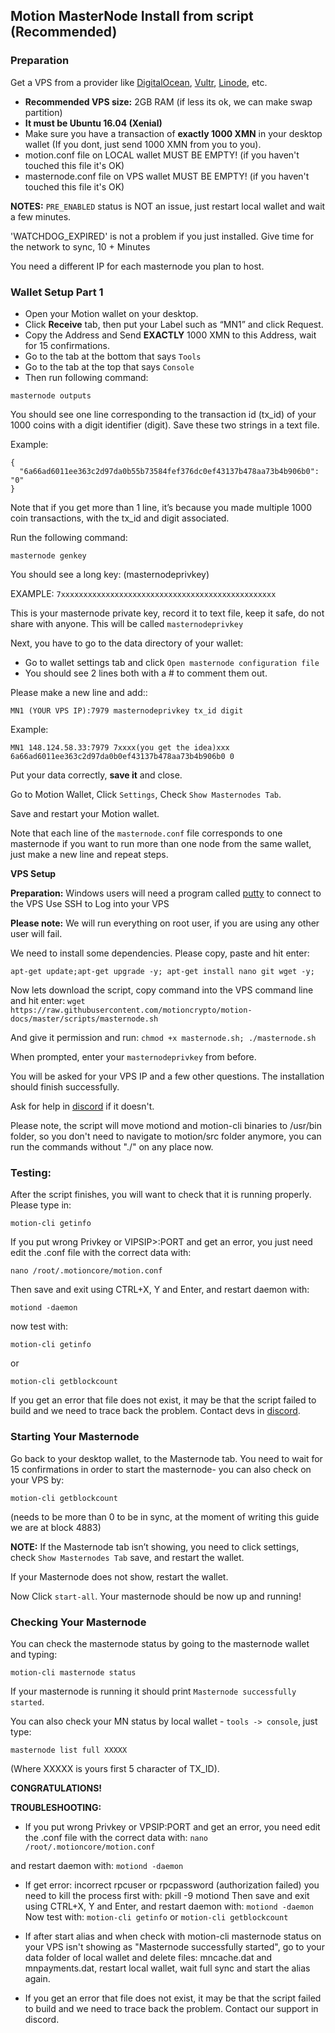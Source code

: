 Motion MasterNode Install from script (Recommended)
-------

### Preparation

Get a VPS from a provider like [DigitalOcean](https://www.digitalocean.com), [Vultr](https://www.vultr.com/), [Linode](https://www.linode.com/), etc.

- **Recommended VPS size:** 2GB RAM (if less its ok, we can make swap partition)
- **It must be Ubuntu 16.04 (Xenial)**
- Make sure you have a transaction of **exactly 1000 XMN** in your desktop wallet (If you dont, just send 1000 XMN from you to you).
- motion.conf file on LOCAL wallet MUST BE EMPTY! (if you haven't touched this file it's OK)
- masternode.conf file on VPS wallet MUST BE EMPTY! (if you haven't touched this file it's OK)

**NOTES:** `PRE_ENABLED` status is NOT an issue, just restart local wallet and wait a few minutes.

'WATCHDOG_EXPIRED' is not a problem if you just installed. Give time for the network to sync, 10 + Minutes

You need a different IP for each masternode you plan to host.

### Wallet Setup Part 1

- Open your Motion wallet on your desktop.
- Click **Receive** tab, then put your Label such as “MN1” and click Request. 
- Copy the Address and Send **EXACTLY** 1000 XMN to this Address, wait for 15 confirmations.
- Go to the tab at the bottom that says `Tools`
- Go to the tab at the top that says `Console`
- Then run following command:

`masternode outputs`

You should see one line corresponding to the transaction id (tx_id) of your 1000 coins with a digit identifier (digit). Save these two strings in a text file.

Example:
```
{
  "6a66ad6011ee363c2d97da0b55b73584fef376dc0ef43137b478aa73b4b906b0": "0"
}
```

Note that if you get more than 1 line, it’s because you made multiple 1000 coin transactions, with the tx_id and digit associated.

Run the following command:

`masternode genkey`

You should see a long key: (masternodeprivkey)

EXAMPLE: `7xxxxxxxxxxxxxxxxxxxxxxxxxxxxxxxxxxxxxxxxxxxxxxxx`

This is your masternode private key, record it to text file, keep it safe, do not share with anyone. This will be called `masternodeprivkey`

Next, you have to go to the data directory of your wallet:

- Go to wallet settings tab and click `Open masternode configuration file`
- You should see 2 lines both with a # to comment them out.

Please make a new line and add::

    MN1 (YOUR VPS IP):7979 masternodeprivkey tx_id digit

Example:

`MN1 148.124.58.33:7979 7xxxx(you get the idea)xxx 6a66ad6011ee363c2d97da0b0ef43137b478aa73b4b906b0 0`

Put your data correctly, **save it** and close.

Go to Motion Wallet, Click `Settings`, Check `Show Masternodes Tab`.

Save and restart your Motion wallet.

Note that each line of the `masternode.conf` file corresponds to one masternode if you want to run more than one node from the same wallet, just make a new line and repeat steps.

**VPS Setup**

**Preparation:**
Windows users will need a program called [putty](https://www.putty.org/) to connect to the VPS
Use SSH to Log into your VPS

**Please note:** We will run everything on root user, if you are using any other user will fail.

We need to install some dependencies. Please copy, paste and hit enter:

`apt-get update;apt-get upgrade -y; apt-get install nano git wget -y;`

Now lets download the script, copy command into the VPS command line and hit enter: ``wget https://raw.githubusercontent.com/motioncrypto/motion-docs/master/scripts/masternode.sh``

And give it permission and run: ``chmod +x masternode.sh; ./masternode.sh``

When prompted, enter your `masternodeprivkey` from before.

You will be asked for your VPS IP and a few other questions.
The installation should finish successfully.

Ask for help in [discord](https://discord.gg/pTDAaMa) if it doesn't.

Please note, the script will move motiond and motion-cli binaries to /usr/bin folder, so you don't need to navigate to motion/src folder anymore, you can run the commands without "./" on any place now.

### Testing:

After the script finishes, you will want to check that it is running properly. 
Please type in:

`motion-cli getinfo`

If you put wrong Privkey or VIPSIP>:PORT and get an error, you just need edit the .conf file with the correct data with:

`nano /root/.motioncore/motion.conf`

Then save and exit using CTRL+X, Y and Enter, and restart daemon with:

`motiond -daemon`

now test with:

`motion-cli getinfo`

or

`motion-cli getblockcount`

If you get an error that file does not exist, it may be that the script failed to build and we need to trace back the problem. Contact devs in [discord](https://discord.gg/pTDAaMa).

### Starting Your Masternode

Go back to your desktop wallet, to the Masternode tab.
You need to wait for 15 confirmations in order to start the masternode- you can also check on your VPS by:

`motion-cli getblockcount`

(needs to be more than 0 to be in sync, at the moment of writing this guide we are at block 4883)

**NOTE:** If the Masternode tab isn’t showing, you need to  click settings, check `Show Masternodes Tab` save, and restart the wallet.

If your Masternode does not show, restart the wallet.
 
Now Click `start-all`. Your masternode should be now up and running!
 
### Checking Your Masternode
You can check the masternode status by going to the masternode wallet and typing:
 
`motion-cli masternode status`
 
If your masternode is running it should print `Masternode successfully started`.
 
You can also check your MN status by local wallet - `tools -> console`, just type:
 
`masternode list full XXXXX`
 
(Where XXXXX is yours first 5 character of TX_ID).
 
**CONGRATULATIONS!**

**TROUBLESHOOTING:**

- If you put wrong Privkey or VPSIP:PORT and get an error, you need edit the .conf file with the correct data with:
`nano /root/.motioncore/motion.conf`

and restart daemon with:
`motiond -daemon`

- If get error: incorrect rpcuser or rpcpassword (authorization failed) you need to kill the process first with: pkill -9 motiond
Then save and exit using CTRL+X, Y and Enter, and restart daemon with:
`motiond -daemon`
Now test with:
`motion-cli getinfo`  or  `motion-cli getblockcount`

- If after start alias and when check with motion-cli masternode status on your VPS isn't showing as "Masternode successfully started", go to your data folder of local wallet and delete files: mncache.dat and mnpayments.dat, restart local wallet, wait full sync and start the alias again.

- If you get an error that file does not exist, it may be that the script failed to build and we need to trace back the problem. Contact our support in discord.
